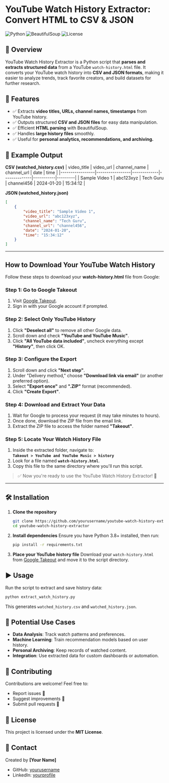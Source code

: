 # YouTube Watch History Extractor: Convert HTML to CSV & JSON

![Python](https://img.shields.io/badge/Python-3.8%2B-blue) ![BeautifulSoup](https://img.shields.io/badge/BeautifulSoup-HTML%20Parsing-brightgreen) ![License](https://img.shields.io/badge/License-MIT-lightgrey)

## 📌 Overview
YouTube Watch History Extractor is a Python script that **parses and extracts structured data** from a YouTube `watch-history.html` file. It converts your YouTube watch history into **CSV and JSON formats**, making it easier to analyze trends, track favorite creators, and build datasets for further research.

## 🚀 Features
- ✅ Extracts **video titles, URLs, channel names, timestamps** from YouTube history.
- ✅ Outputs structured **CSV and JSON files** for easy data manipulation.
- ✅ Efficient **HTML parsing** with BeautifulSoup.
- ✅ Handles **large history files** smoothly.
- ✅ Useful for **personal analytics, recommendations, and archiving.**

## 📂 Example Output

**CSV (watched_history.csv)**
| video_title      | video_url        | channel_name | channel_url   | date       | time     |
|-----------------|-----------------|-------------|--------------|-----------|---------|
| Sample Video 1  | abc123xyz        | Tech Guru   | channel456   | 2024-01-20 | 15:34:12 |

**JSON (watched_history.json)**
```json
[
    {
        "video_title": "Sample Video 1",
        "video_url": "abc123xyz",
        "channel_name": "Tech Guru",
        "channel_url": "channel456",
        "date": "2024-01-20",
        "time": "15:34:12"
    }
]
```


---

## **How to Download Your YouTube Watch History**  
Follow these steps to download your **watch-history.html** file from Google:  

### **Step 1: Go to Google Takeout**  
1. Visit [Google Takeout](https://takeout.google.com/).  
2. Sign in with your Google account if prompted.  

### **Step 2: Select Only YouTube History**  
1. Click **"Deselect all"** to remove all other Google data.  
2. Scroll down and check **"YouTube and YouTube Music"**.  
3. Click **"All YouTube data included"**, uncheck everything except **"History"**, then click OK.  

### **Step 3: Configure the Export**  
1. Scroll down and click **"Next step"**.  
2. Under "Delivery method," choose **"Download link via email"** (or another preferred option).  
3. Select **"Export once"** and **".ZIP"** format (recommended).  
4. Click **"Create Export"**.  

### **Step 4: Download and Extract Your Data**  
1. Wait for Google to process your request (it may take minutes to hours).  
2. Once done, download the ZIP file from the email link.  
3. Extract the ZIP file to access the folder named **"Takeout"**.  

### **Step 5: Locate Your Watch History File**  
1. Inside the extracted folder, navigate to:  
   **`Takeout > YouTube and YouTube Music > history`**  
2. Look for a file named **`watch-history.html`**.  
3. Copy this file to the same directory where you'll run this script.  

> ✅ Now you're ready to use the YouTube Watch History Extractor! 🚀  

---

## 🛠️ Installation

1. **Clone the repository**
   ```sh
   git clone https://github.com/yourusername/youtube-watch-history-extractor.git
   cd youtube-watch-history-extractor
   ```

2. **Install dependencies**
   Ensure you have Python 3.8+ installed, then run:
   ```sh
   pip install -r requirements.txt
   ```

3. **Place your YouTube history file**
   Download your `watch-history.html` from [Google Takeout](https://takeout.google.com/) and move it to the script directory.

## ▶️ Usage
Run the script to extract and save history data:
```sh
python extract_watch_history.py
```
This generates `watched_history.csv` and `watched_history.json`.

## 🎯 Potential Use Cases
- **Data Analysis**: Track watch patterns and preferences.
- **Machine Learning**: Train recommendation models based on user history.
- **Personal Archiving**: Keep records of watched content.
- **Integration**: Use extracted data for custom dashboards or automation.

## 🤝 Contributing
Contributions are welcome! Feel free to:
- Report issues 🐞
- Suggest improvements 🚀
- Submit pull requests 📌

## 📜 License
This project is licensed under the **MIT License**.

## 📧 Contact
Created by **[Your Name]**
- GitHub: [yourusername](https://github.com/yourusername)
- LinkedIn: [yourprofile](https://linkedin.com/in/yourprofile)
